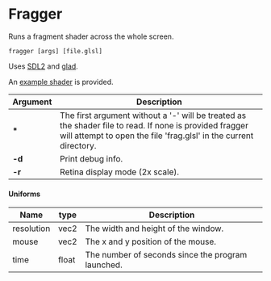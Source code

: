 # Fragger
Runs a fragment shader across the whole screen.

```
fragger [args] [file.glsl]
```

Uses [SDL2](https://libsdl.org) and [glad](http://glad.dav1d.de/).

An [example shader](https://github.com/benhenshaw/fragger/blob/master/creation.glsl) is provided.

| Argument | Description |
| ---      | --- |
| **\***   | The first argument without a '-' will be treated as the shader file to read. If none is provided fragger will attempt to open the file 'frag.glsl' in the current directory. |
| **-d**   | Print debug info. |
| **-r**   | Retina display mode (2x scale). |

#### Uniforms

| Name       | type  | Description |
| ---        | ---   | --- |
| resolution | vec2  | The width and height of the window. |
| mouse      | vec2  | The x and y position of the mouse. |
| time       | float | The number of seconds since the program launched. |
